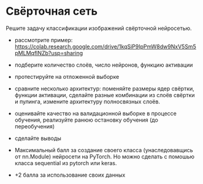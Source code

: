 # Свёрточная сеть
Решите задачу классификации изображений свёрточной нейросетью.
- рассмотрите пример: https://colab.research.google.com/drive/1kqSiP9IpPmW8dw9NxV5Sm5pMLMqfINZb?usp=sharing
- подберите количество слоёв, число нейронов, функцию активации
- протестируйте на отложенной выборке
- сравните несколько архитектур: поменяйте размеры ядер свёртки, функции активации, сделайте разные комбинации из слоёв свёртки и пулинга, измените архитектуру полносвязных слоёв.
- оценивайте качество на валидационной выборке в процессе обучения, реализуйте ранюю остановку обучения (до переобучения)
- сделайте выводы

- Максимальный балл за создание своего класса (унаследовавщись от nn.Module) нейросети на PyTorch. Но можно сделать с помошью класса sequential из pytorch или keras.
- +2 балла за использование своих данных

